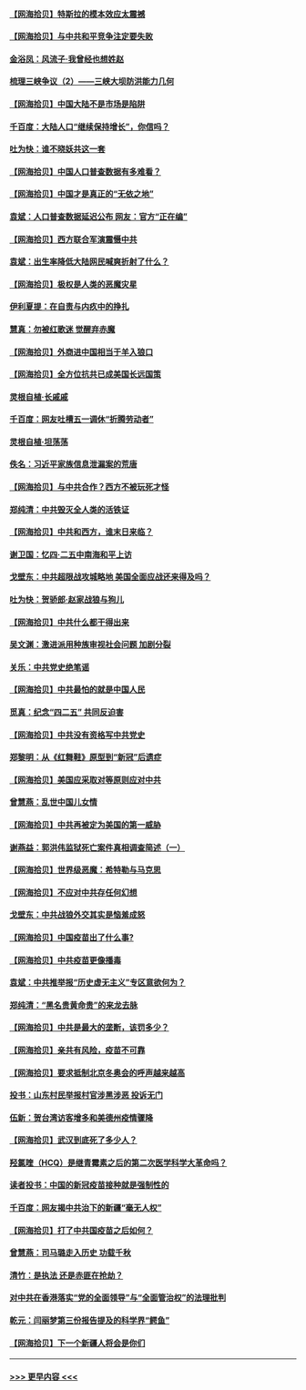 #### [【网海拾贝】特斯拉的模本效应太震撼](../pages/nsc993/n12925626.md?t=05052152) 
#### [【网海拾贝】与中共和平竞争注定要失败](../pages/nsc993/n12923326.md?t=05052152) 
#### [金浴凤：风流子‧我曾经也想姓赵](../pages/nsc993/n12920911.md?t=05052152) 
#### [梳理三峡争议（2）——三峡大坝防洪能力几何](../pages/nsc993/n12920173.md?t=05052152) 
#### [【网海拾贝】中国大陆不是市场是陷阱](../pages/nsc993/n12920143.md?t=05052152) 
#### [千百度：大陆人口“继续保持增长”，你信吗？](../pages/nsc993/n12918946.md?t=05052152) 
#### [吐为快：谁不晓妖共这一套](../pages/nsc993/n12918941.md?t=05052152) 
#### [【网海拾贝】中国人口普查数据有多难看？](../pages/nsc993/n12917822.md?t=05052152) 
#### [【网海拾贝】中国才是真正的“无依之地”](../pages/nsc993/n12915845.md?t=05052152) 
#### [袁斌：人口普查数据延迟公布 网友：官方“正在编”](../pages/nsc993/n12915748.md?t=05052152) 
#### [【网海拾贝】西方联合军演震慑中共](../pages/nsc993/n12913466.md?t=05052152) 
#### [袁斌：出生率降低大陆网民喊爽折射了什么？](../pages/nsc993/n12913365.md?t=05052152) 
#### [【网海拾贝】极权是人类的恶魔灾星](../pages/nsc993/n12910697.md?t=05052152) 
#### [伊利夏提：在自责与内疚中的挣扎](../pages/nsc993/n12910493.md?t=05052152) 
#### [慧真：勿被红歌迷 觉醒弃赤魔](../pages/nsc993/n12910485.md?t=05052152) 
#### [【网海拾贝】外商进中国相当于羊入狼口](../pages/nsc993/n12908274.md?t=05052152) 
#### [【网海拾贝】全方位抗共已成美国长远国策](../pages/nsc993/n12906878.md?t=05052152) 
#### [灵根自植‧长戚戚](../pages/nsc993/n12905585.md?t=05052152) 
#### [千百度：网友吐槽五一调休“折腾劳动者”](../pages/nsc993/n12905934.md?t=05052152) 
#### [灵根自植‧坦荡荡](../pages/nsc993/n12905562.md?t=05052152) 
#### [佚名：习近平家族信息泄漏案的荒唐](../pages/nsc993/n12904705.md?t=05052152) 
#### [【网海拾贝】与中共合作？西方不被玩死才怪](../pages/nsc993/n12903873.md?t=05052152) 
#### [郑纯清：中共毁灭全人类的活铁证](../pages/nsc993/n12903785.md?t=05052152) 
#### [【网海拾贝】中共和西方，谁末日来临？](../pages/nsc993/n12903482.md?t=05052152) 
#### [谢卫国：忆四‧二五中南海和平上访](../pages/nsc993/n12902192.md?t=05052152) 
#### [戈壁东：中共超限战攻城略地 美国全面应战还来得及吗？](../pages/nsc993/n12902297.md?t=05052152) 
#### [吐为快：贺骄郎‧赵家战狼与狗儿](../pages/nsc993/n12902280.md?t=05052152) 
#### [【网海拾贝】中共什么都干得出来](../pages/nsc993/n12897500.md?t=05052152) 
#### [吴文渊：激进派用种族审视社会问题 加剧分裂](../pages/nsc993/n12893881.md?t=05052152) 
#### [关乐：中共党史绝笔谣](../pages/nsc993/n12897270.md?t=05052152) 
#### [【网海拾贝】中共最怕的就是中国人民](../pages/nsc993/n12894705.md?t=05052152) 
#### [觅真：纪念“四二五” 共同反迫害](../pages/nsc993/n12894553.md?t=05052152) 
#### [【网海拾贝】中共没有资格写中共党史](../pages/nsc993/n12892231.md?t=05052152) 
#### [郑黎明：从《红舞鞋》原型到“新冠”后遗症](../pages/nsc993/n12890469.md?t=05052152) 
#### [【网海拾贝】美国应采取对等原则应对中共](../pages/nsc993/n12889176.md?t=05052152) 
#### [曾慧燕：乱世中国儿女情](../pages/nsc993/n12887931.md?t=05052152) 
#### [【网海拾贝】中共再被定为美国的第一威胁](../pages/nsc993/n12887580.md?t=05052152) 
#### [谢燕益：郭洪伟监狱死亡案件真相调查简述（一）](../pages/nsc993/n12885648.md?t=05052152) 
#### [【网海拾贝】世界级恶魔：希特勒与马克思](../pages/nsc993/n12884062.md?t=05052152) 
#### [【网海拾贝】不应对中共存任何幻想](../pages/nsc993/n12881460.md?t=05052152) 
#### [戈壁东：中共战狼外交其实是恼羞成怒](../pages/nsc993/n12880392.md?t=05052152) 
#### [【网海拾贝】中国疫苗出了什么事?](../pages/nsc993/n12879124.md?t=05052152) 
#### [【网海拾贝】中共疫苗更像播毒](../pages/nsc993/n12876631.md?t=05052152) 
#### [袁斌：中共推举报“历史虚无主义”专区意欲何为？](../pages/nsc993/n12876530.md?t=05052152) 
#### [郑纯清：“黑名贵黄命贵”的来龙去脉](../pages/nsc993/n12875589.md?t=05052152) 
#### [【网海拾贝】中共是最大的垄断，该罚多少？](../pages/nsc993/n12874006.md?t=05052152) 
#### [【网海拾贝】亲共有风险，疫苗不可靠](../pages/nsc993/n12872224.md?t=05052152) 
#### [【网海拾贝】要求抵制北京冬奥会的呼声越来越高](../pages/nsc993/n12868962.md?t=05052152) 
#### [投书：山东村民举报村官涉黑涉恶 投诉无门](../pages/nsc993/n12869726.md?t=05052152) 
#### [伍新：贺台湾访客增多和美德州疫情骤降](../pages/nsc993/n12865651.md?t=05052152) 
#### [【网海拾贝】武汉到底死了多少人？](../pages/nsc993/n12863707.md?t=05052152) 
#### [羟氯喹（HCQ）是继青霉素之后的第二次医学科学大革命吗？](../pages/nsc993/n12638564.md?t=05052152) 
#### [读者投书：中国的新冠疫苗接种就是强制性的](../pages/nsc993/n12859932.md?t=05052152) 
#### [千百度：网友揭中共治下的新疆“毫无人权”](../pages/nsc993/n12858385.md?t=05052152) 
#### [【网海拾贝】打了中共国疫苗之后如何？](../pages/nsc993/n12857866.md?t=05052152) 
#### [曾慧燕：司马璐走入历史 功载千秋](../pages/nsc993/n12856996.md?t=05052152) 
#### [清竹：是执法 还是赤匪在抢劫？](../pages/nsc993/n12856952.md?t=05052152) 
#### [对中共在香港落实“党的全面领导”与“全面管治权”的法理批判](../pages/nsc993/n12856929.md?t=05052152) 
#### [乾元：闫丽梦第三份报告提及的科学界“鳄鱼”](../pages/nsc993/n12855985.md?t=05052152) 
#### [【网海拾贝】下一个新疆人将会是你们](../pages/nsc993/n12855864.md?t=05052152) 

----
#### [ >>> 更早内容 <<< ](../indexes/nsc993-earlier.md)

